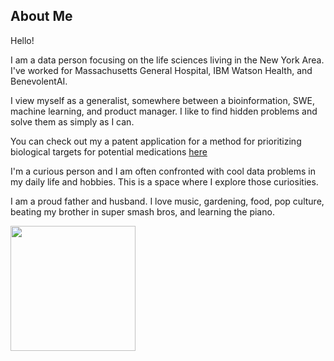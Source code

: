 About Me
---
Hello!

I am a data person focusing on the life sciences living in the New York Area. 
I've worked for Massachusetts 
General Hospital, IBM Watson Health, and BenevolentAI. 

I view myself as a generalist, somewhere between a bioinformation, SWE, 
machine learning, and product manager. I like to find hidden problems 
and solve them as simply as I can. 

You can check out my a patent application for a method for prioritizing
biological targets for potential medications <a href="https://patentscope.wipo.int/search/en/detail.jsf?docId=WO2021111113" target="_blank">here</a>

I'm a curious person and I am often confronted with cool data problems in my daily life and hobbies. 
This is a space where I explore those curiosities.

I am a proud father and husband. I love music, gardening, food, pop culture, 
beating my brother in super smash bros, and learning the piano. 

<img src="{{site.url}}/resources/baby_and_me.jpeg" alt="" width="200">
